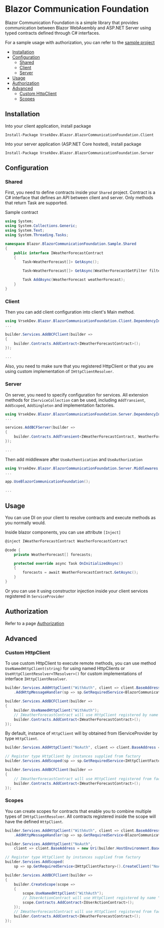 # Blazor Communication Foundation <!-- omit in toc -->

Blazor Communication Foundation is a simple library that provides communication between Blazor WebAsembly and ASP.NET Server using typed contracts defined through C# interfaces.

For a sample usage with authorization, you can refer to the [sample project](https://github.com/vrsekdev/vrsekdev-framework/tree/master/src/Blazor.BlazorCommunicationFoundation.Sample)

- [Installation](#installation)
- [Configuration](#configuration)
  - [Shared](#shared)
  - [Client](#client)
  - [Server](#server)
- [Usage](#usage)
- [Authorization](#authorization)
- [Advanced](#advanced)
  - [Custom HttpClient](#custom-httpclient)
  - [Scopes](#scopes)


## Installation

Into your client application, install package
```
Install-Package VrsekDev.Blazor.BlazorCommunicationFoundation.Client
```

Into your server application (ASP.NET Core hosted), install package
```
Install-Package VrsekDev.Blazor.BlazorCommunicationFoundation.Server
```

## Configuration

### Shared

First, you need to define contracts inside your `Shared` project. Contract is a C# interface that defines an API between client and server. Only methods that return Task are supported.

Sample contract
```csharp
using System;
using System.Collections.Generic;
using System.Text;
using System.Threading.Tasks;

namespace Blazor.BlazorCommunicationFoundation.Sample.Shared
{
    public interface IWeatherForecastContract
    {
        Task<WeatherForecast[]> GetAsync();

        Task<WeatherForecast[]> GetAsync(WeatherForecastGetFilter filter);

        Task AddAsync(WeatherForecast weatherForecast);
    }
}
```

### Client
Then you can add client configuration into client's Main method.
```csharp
using VrsekDev.Blazor.BlazorCommunicationFoundation.Client.DependencyInjection;
...

builder.Services.AddBCFClient(builder =>
{
    builder.Contracts.AddContract<IWeatherForecastContract>();
});

...
```

Also, you need to make sure that you registered HttpClient or that you are using custom implementation of `IHttpClientResolver`.

### Server
On server, you need to specify configuration for services. All extension methods for `IServiceCollection` can be used, including `AddTransient`, `AddScoped`, `AddSingleton` and implementation factories. 
```csharp
using VrsekDev.Blazor.BlazorCommunicationFoundation.Server.DependencyInjection;
...

services.AddBCFServer(builder =>
{
    builder.Contracts.AddTransient<IWeatherForecastContract, WeatherForecastService>();
});

...
```

Then add middleware after `UseAuthentication` and `UseAuthorization`
```csharp
using VrsekDev.Blazor.BlazorCommunicationFoundation.Server.Middlewares;
...

app.UseBlazorCommunicationFoundation();

...
```

## Usage

You can use DI on your client to resolve contracts and execute methods as you normally would.

Inside blazor components, you can use attribute `[Inject]`

```csharp
@inject IWeatherForecastContract WeatherForecastContract

@code {
    private WeatherForecast[] forecasts;

    protected override async Task OnInitializedAsync()
    {
        forecasts = await WeatherForecastContract.GetAsync();
    }
}
```

Or you can use it using constructor injection inside your client services registered in `ServiceProvider`

## Authorization

Refer to a page [Authorization](authorization.md)

## Advanced

### Custom HttpClient

To use custom HttpClient to execute remote methods, you can use method `UseNamedHttpClient(string)` for using named HttpClients or `UseHttpClientResolver<TResolver>()` for custom implementations of interface `IHttpClientResolver`.

```csharp
builder.Services.AddHttpClient("WithAuth", client => client.BaseAddress = new Uri(builder.HostEnvironment.BaseAddress))
    .AddHttpMessageHandler(sp => sp.GetRequiredService<BlazorCommunicationFoundationHandler>());

builder.Services.AddBCFClient(builder =>
{
    builder.UseNamedHttpClient("WithAuth");
    // IWeatherForecastContract will use HttpClient registered by name "WithAuth"
    builder.Contracts.AddContract<IWeatherForecastContract>();
});
```

By default, instance of `HttpClient` will by obtained from IServiceProvider by type `HttpClient`.

```csharp
builder.Services.AddHttpClient("NoAuth", client => client.BaseAddress = new Uri(builder.HostEnvironment.BaseAddress));

// Register type HttpClient by instances supplied from factory
builder.Services.AddScoped(sp => sp.GetRequiredService<IHttpClientFactory>().CreateClient("NoAuth"));

builder.Services.AddBCFClient(builder =>
{
    // IWeatherForecastContract will use HttpClient registered from factory
    builder.Contracts.AddContract<IWeatherForecastContract>();
});
```

### Scopes

You can create scopes for contracts that enable you to combine multiple types of `IHttpClientResolver`. All contracts registered inside the scope will have the defined `HttpClient`.
```csharp
builder.Services.AddHttpClient("WithAuth", client => client.BaseAddress = new Uri(builder.HostEnvironment.BaseAddress))
    .AddHttpMessageHandler(sp => sp.GetRequiredService<BlazorCommunicationFoundationHandler>());

builder.Services.AddHttpClient("NoAuth", 
    client => client.BaseAddress = new Uri(builder.HostEnvironment.BaseAddress));

// Register type HttpClient by instances supplied from factory
builder.Services.AddScoped(
    sp => sp.GetRequiredService<IHttpClientFactory>().CreateClient("NoAuth"));

builder.Services.AddBCFClient(builder =>
{
    builder.CreateScope(scope =>
    {
        scope.UseNamedHttpClient("WithAuth");
        // IUserActionContract will use HttpClient registered by name "WithAuth"
        scope.Contracts.AddContract<IUserActionContract>();
    });
    // IWeatherForecastContract will use HttpClient registered from factory
    builder.Contracts.AddContract<IWeatherForecastContract>();
});
```
